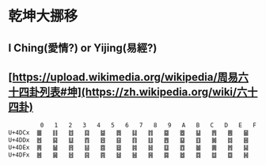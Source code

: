 # 乾坤大挪移

## I Ching(愛情?) or Yijing(易經?)

## [https://upload.wikimedia.org/wikipedia/周易六十四卦列表#坤](https://zh.wikipedia.org/wiki/六十四卦)

```txt
 	     0	 1	 2	 3	 4	 5	 6	 7	 8	 9	 A	 B	 C	 D	 E	 F
U+4DCx	䷀	䷁	䷂	䷃	䷄	䷅	䷆	䷇	䷈	䷉	䷊	䷋	䷌	䷍	䷎	䷏
U+4DDx	䷐	䷑	䷒	䷓	䷔	䷕	䷖	䷗	䷘	䷙	䷚	䷛	䷜	䷝	䷞	䷟
U+4DEx	䷠	䷡	䷢	䷣	䷤	䷥	䷦	䷧	䷨	䷩	䷪	䷫	䷬	䷭	䷮	䷯
U+4DFx	䷰	䷱	䷲	䷳	䷴	䷵	䷶	䷷	䷸	䷹	䷺	䷻	䷼	䷽	䷾	䷿
```
